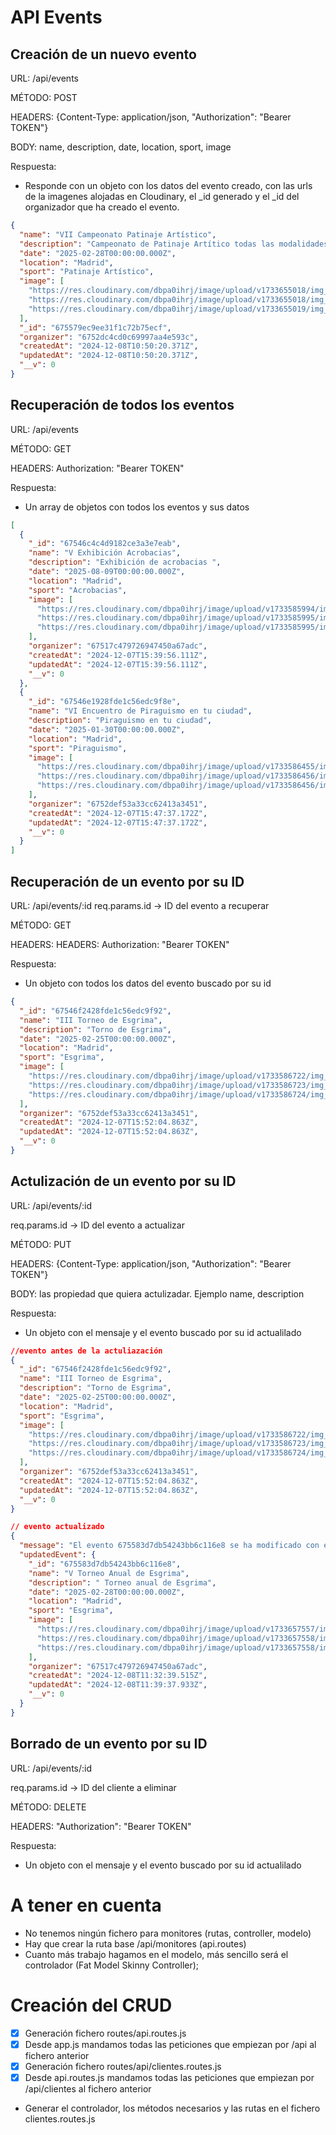 # API Events

## Creación de un nuevo evento

URL: /api/events

MÉTODO: POST

HEADERS: {Content-Type: application/json, "Authorization": "Bearer TOKEN"}

BODY: name, description, date, location, sport, image

Respuesta:

- Responde con un objeto con los datos del evento creado, con las urls de la imagenes alojadas en Cloudinary, el \_id generado y el \_id del organizador que ha creado el evento.

```json
{
  "name": "VII Campeonato Patinaje Artístico",
  "description": "Campeonato de Patinaje Artítico todas las modalidades",
  "date": "2025-02-28T00:00:00.000Z",
  "location": "Madrid",
  "sport": "Patinaje Artístico",
  "image": [
    "https://res.cloudinary.com/dbpa0ihrj/image/upload/v1733655018/img_events/pxhccaa3bwsgekcgynjo.png",
    "https://res.cloudinary.com/dbpa0ihrj/image/upload/v1733655018/img_events/c9nmy04p1njitokxtkxi.png",
    "https://res.cloudinary.com/dbpa0ihrj/image/upload/v1733655019/img_events/tztxhwbghbxz3hcje9vf.png"
  ],
  "_id": "675579ec9ee31f1c72b75ecf",
  "organizer": "6752dc4cd0c69997aa4e593c",
  "createdAt": "2024-12-08T10:50:20.371Z",
  "updatedAt": "2024-12-08T10:50:20.371Z",
  "__v": 0
}
```

## Recuperación de todos los eventos

URL: /api/events

MÉTODO: GET

HEADERS: Authorization: "Bearer TOKEN"

Respuesta:

- Un array de objetos con todos los eventos y sus datos

```json
[
  {
    "_id": "67546c4c4d9182ce3a3e7eab",
    "name": "V Exhibición Acrobacias",
    "description": "Exhibición de acrobacias ",
    "date": "2025-08-09T00:00:00.000Z",
    "location": "Madrid",
    "sport": "Acrobacias",
    "image": [
      "https://res.cloudinary.com/dbpa0ihrj/image/upload/v1733585994/img_events/xm9px9yxjgm4ghabg6uq.png",
      "https://res.cloudinary.com/dbpa0ihrj/image/upload/v1733585995/img_events/tvux7jbg2qqhupc4hu1v.png",
      "https://res.cloudinary.com/dbpa0ihrj/image/upload/v1733585995/img_events/iv1uu5qzwtg5eet2mpm0.png"
    ],
    "organizer": "67517c479726947450a67adc",
    "createdAt": "2024-12-07T15:39:56.111Z",
    "updatedAt": "2024-12-07T15:39:56.111Z",
    "__v": 0
  },
  {
    "_id": "67546e1928fde1c56edc9f8e",
    "name": "VI Encuentro de Piraguismo en tu ciudad",
    "description": "Piraguismo en tu ciudad",
    "date": "2025-01-30T00:00:00.000Z",
    "location": "Madrid",
    "sport": "Piraguismo",
    "image": [
      "https://res.cloudinary.com/dbpa0ihrj/image/upload/v1733586455/img_events/hju6lckdlendqphk3t84.png",
      "https://res.cloudinary.com/dbpa0ihrj/image/upload/v1733586456/img_events/kwiykm2iq4u19xpwctrk.png",
      "https://res.cloudinary.com/dbpa0ihrj/image/upload/v1733586456/img_events/nuaqhxggeombtof85chy.png"
    ],
    "organizer": "6752def53a33cc62413a3451",
    "createdAt": "2024-12-07T15:47:37.172Z",
    "updatedAt": "2024-12-07T15:47:37.172Z",
    "__v": 0
  }
]
```

## Recuperación de un evento por su ID

URL: /api/events/:id
req.params.id -> ID del evento a recuperar

MÉTODO: GET

HEADERS: HEADERS: Authorization: "Bearer TOKEN"

Respuesta:

- Un objeto con todos los datos del evento buscado por su id

```json
{
  "_id": "67546f2428fde1c56edc9f92",
  "name": "III Torneo de Esgrima",
  "description": "Torno de Esgrima",
  "date": "2025-02-25T00:00:00.000Z",
  "location": "Madrid",
  "sport": "Esgrima",
  "image": [
    "https://res.cloudinary.com/dbpa0ihrj/image/upload/v1733586722/img_events/ogo8fvgkds3fevyt0unk.png",
    "https://res.cloudinary.com/dbpa0ihrj/image/upload/v1733586723/img_events/fdwt6izqz4dvozxxrdui.png",
    "https://res.cloudinary.com/dbpa0ihrj/image/upload/v1733586724/img_events/dmeiwm1ztv2ybh2h9b7w.png"
  ],
  "organizer": "6752def53a33cc62413a3451",
  "createdAt": "2024-12-07T15:52:04.863Z",
  "updatedAt": "2024-12-07T15:52:04.863Z",
  "__v": 0
}
```

## Actulización de un evento por su ID

URL: /api/events/:id

req.params.id -> ID del evento a actualizar

MÉTODO: PUT

HEADERS: {Content-Type: application/json, "Authorization": "Bearer TOKEN"}

BODY: las propiedad que quiera actulizadar. Ejemplo name, description

Respuesta:

- Un objeto con el mensaje y el evento buscado por su id actualilado

```json
//evento antes de la actuliazación
{
  "_id": "67546f2428fde1c56edc9f92",
  "name": "III Torneo de Esgrima",
  "description": "Torno de Esgrima",
  "date": "2025-02-25T00:00:00.000Z",
  "location": "Madrid",
  "sport": "Esgrima",
  "image": [
    "https://res.cloudinary.com/dbpa0ihrj/image/upload/v1733586722/img_events/ogo8fvgkds3fevyt0unk.png",
    "https://res.cloudinary.com/dbpa0ihrj/image/upload/v1733586723/img_events/fdwt6izqz4dvozxxrdui.png",
    "https://res.cloudinary.com/dbpa0ihrj/image/upload/v1733586724/img_events/dmeiwm1ztv2ybh2h9b7w.png"
  ],
  "organizer": "6752def53a33cc62413a3451",
  "createdAt": "2024-12-07T15:52:04.863Z",
  "updatedAt": "2024-12-07T15:52:04.863Z",
  "__v": 0
}

// evento actualizado
{
  "message": "El evento 675583d7db54243bb6c116e8 se ha modificado con éxito",
  "updatedEvent": {
    "_id": "675583d7db54243bb6c116e8",
    "name": "V Torneo Anual de Esgrima",
    "description": " Torneo anual de Esgrima",
    "date": "2025-02-28T00:00:00.000Z",
    "location": "Madrid",
    "sport": "Esgrima",
    "image": [
      "https://res.cloudinary.com/dbpa0ihrj/image/upload/v1733657557/img_events/crzqnyda4xrgvqvy40ew.png",
      "https://res.cloudinary.com/dbpa0ihrj/image/upload/v1733657558/img_events/fj3ijvhqxelyagqiizdh.png",
      "https://res.cloudinary.com/dbpa0ihrj/image/upload/v1733657558/img_events/kzimpqsex50knwcsfmj8.png"
    ],
    "organizer": "67517c479726947450a67adc",
    "createdAt": "2024-12-08T11:32:39.515Z",
    "updatedAt": "2024-12-08T11:39:37.933Z",
    "__v": 0
  }
}
```

## Borrado de un evento por su ID

URL: /api/events/:id

req.params.id -> ID del cliente a eliminar

MÉTODO: DELETE

HEADERS: "Authorization": "Bearer TOKEN"

Respuesta:

- Un objeto con el mensaje y el evento buscado por su id actualilado

# A tener en cuenta

- No tenemos ningún fichero para monitores (rutas, controller, modelo)
- Hay que crear la ruta base /api/monitores (api.routes)
- Cuanto más trabajo hagamos en el modelo, más sencillo será el controlador (Fat Model Skinny Controller);

# Creación del CRUD

- [x] Generación fichero routes/api.routes.js
- [x] Desde app.js mandamos todas las peticiones que empiezan por /api al fichero anterior
- [x] Generación fichero routes/api/clientes.routes.js
- [x] Desde api.routes.js mandamos todas las peticiones que empiezan por /api/clientes al fichero anterior
- Generar el controlador, los métodos necesarios y las rutas en el fichero clientes.routes.js
